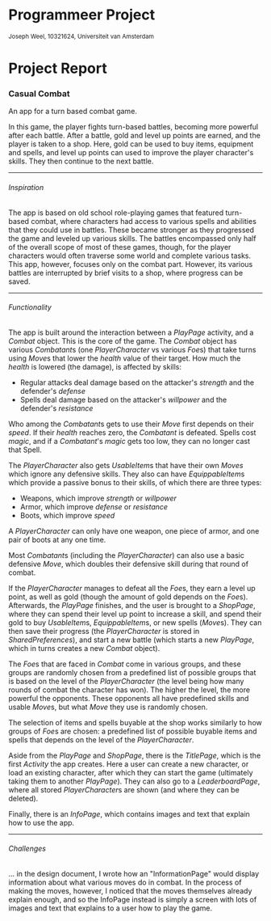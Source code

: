 # Programmeer Project

<sub>Joseph Weel, 10321624, Universiteit van Amsterdam</sub>

# Project Report

### Casual Combat

An app for a turn based combat game.

In this game, the player fights turn-based battles, becoming more powerful after each battle. After a battle, gold and level up points are earned, and the player is taken to a shop. Here, gold can be used to buy items, equipment and spells, and level up points can used to improve the player character's skills. They then continue to the next battle.

-----

###### Inspiration

The app is based on old school role-playing games that featured turn-based combat, where characters had access to various spells and abilities that they could use in battles. These became stronger as they progressed the game and leveled up various skills. The battles encompassed only half of the overall scope of most of these games, though, for the player characters would often traverse some world and complete various tasks. This app, however, focuses only on the combat part. However, its various battles are interrupted by brief visits to a shop, where progress can be saved.

-----

###### Functionality

The app is built around the interaction between a *PlayPage* activity, and a *Combat* object. This is the core of the game. The *Combat* object has various *Combatant*s (one *PlayerCharacter* vs various *Foe*s) that take turns using *Move*s that lower the *health* value of their target. How much the *health* is lowered (the damage), is affected by skills:

* Regular attacks deal damage based on the attacker's *strength* and the defender's *defense*
* Spells deal damage based on the attacker's *willpower* and the defender's *resistance*

Who among the *Combatant*s gets to use their *Move* first depends on their *speed*. If their *health* reaches zero, the *Combatant* is defeated. Spells cost *magic*, and if a *Combatant*'s *magic* gets too low, they can no longer cast that Spell.

The *PlayerCharacter* also gets *UsableItem*s that have their own *Moves* which ignore any defensive skills. They also can have *EquippableItem*s which provide a passive bonus to their skills, of which there are three types:

* Weapons, which improve *strength* or *willpower*
* Armor, which improve *defense* or *resistance*
* Boots, which improve *speed*

A *PlayerCharacter* can only have one weapon, one piece of armor, and one pair of boots at any one time.

Most *Combatant*s (including the *PlayerCharacter*) can also use a basic defensive *Move*, which doubles their defensive skill during that round of combat.

If the *PlayerCharacter* manages to defeat all the *Foe*s, they earn a level up point, as well as gold (though the amount of gold depends on the *Foe*s). Afterwards, the *PlayPage* finishes, and the user is brought to a *ShopPage*, where they can spend their level up point to increase a skill, and spend their gold to buy *UsableItem*s, *EquippableItem*s, or new spells (*Move*s). They can then save their progress (the *PlayerCharacter* is stored in *SharedPreferences*), and start a new battle (which starts a new *PlayPage*, which in turns creates a new *Combat* object).

The *Foe*s that are faced in *Combat* come in various groups, and these groups are randomly chosen from a predefined list of possible groups that is based on the level of the *PlayerCharacter* (the level being how many rounds of combat the character has won). The higher the level, the more powerful the opponents. These opponents all have predefined skills and usable *Move*s, but what *Move* they use is randomly chosen.

The selection of items and spells buyable at the shop works similarly to how groups of *Foe*s are chosen: a predefined list of possible buyable items and spells that depends on the level of the *PlayerCharacter*.

Aside from the *PlayPage* and *ShopPage*, there is the *TitlePage*, which is the first *Activity* the app creates. Here a user can create a new character, or load an existing character, after which they can start the game (ultimately taking them to another *PlayPage*). They can also go to a *LeaderboardPage*, where all stored *PlayerCharacter*s are shown (and where they can be deleted).

Finally, there is an *InfoPage*, which contains images and text that explain how to use the app.

-----

###### Challenges

... in the design document, I wrote how an "InformationPage" would display information about what various moves do in combat. In the process of making the moves, however, I noticed that the moves themselves already explain enough, and so the InfoPage instead is simply a screen with lots of images and text that explains to a user how to play the game.